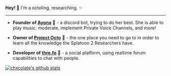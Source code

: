 **Hey! 👋** I'm a octoling, researching. ✨

-----

- **Founder of [Ayona](https://github.com/A1shi/ayona/)** 🚀 - a discord bot, trying to do her best.  She is able to play music, moderate, implement Private Voice Channels, and more!

- **Owner of [Project Octo](https://github.com/A1shi/project-octo)** 🧪 - the one place you need to go to in order to learn all the knowledge the Splatoon 2 Researchers have.

- **Developer of [thre.fo](https://github.com/WilWa/threfo)** 💬 - a social platform, using realtime forum capabilities to chat with people.

[![chxcolate's github stats](https://github-readme-stats.vercel.app/api?username=A1shi)](https://github.com/anuraghazra/github-readme-stats)
